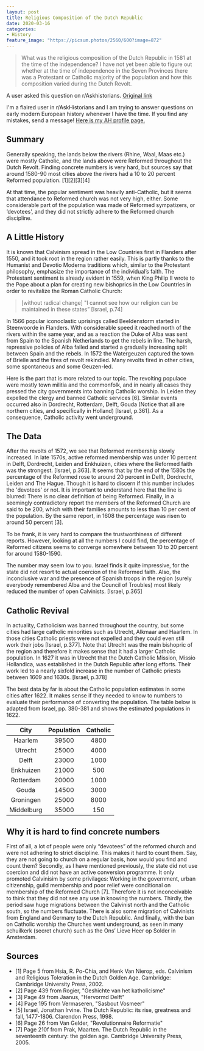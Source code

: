```yaml
---
layout: post
title: Religious Composition of the Dutch Republic
date: 2020-03-16
categories:
- History
feature_image: "https://picsum.photos/2560/600?image=872"
---
```


> What was the religious composition of the Dutch Republic in 1581 at the time of the independence? I have not yet been able to figure out whether at the time of independence in the Seven Provinces there was a Protestant or Catholic majority of the population and how this composition varied during the Dutch Revolt.

A user asked this question on r/Askhistorians. [Original link](https://www.reddit.com/r/AskHistorians/comments/6aq6j4/what_was_the_religious_composition_of_the_dutch/dovz6fg/)

I'm a flaired user in r/AskHistorians and I am trying to answer questions on early modern European history whenever I have the time. If you find any mistakes, send a message! [Here is my AH profile page.](https://www.reddit.com/r/AskHistorians/wiki/profiles/ekinda)

## Summary

Generally speaking, the lands below the rivers (Rhine, Waal, Maas etc.) were mostly Catholic, and the lands above were Reformed throughout the Dutch Revolt. Finding concrete numbers is very hard, but sources say that around 1580-90 most cities above the rivers had a 10 to 20 percent Reformed population. [1][2][3][4]

At that time, the popular sentiment was heavily anti-Catholic, but it seems that attendance to Reformed church was not very high, either. Some considerable part of the population was made of Reformed sympatizers, or ‘devotees’, and they did not strictly adhere to the Reformed church discipline.

## A Little History

It is known that Calvinism spread in the Low Countries first in Flanders after 1550, and it took root in the region rather easily. This is partly thanks to the Humanist and Devotio Moderna traditions which, similar to the Protestant philosophy, emphasize the importance of the individual’s faith. The Protestant sentiment is already evident in 1559, when King Philip II wrote to the Pope about a plan for creating new bishoprics in the Low Countries in order to revitalize the Roman Catholic Church:

> [without radical change] "I cannot see how our religion can be maintained in these states” [Israel, p.74]

In 1566 popular iconoclastic uprisings called Beeldenstorm started in Steenvoorde in Flanders. With considerable speed it reached north of the rivers within the same year, and as a reaction the Duke of Alba was sent from Spain to the Spanish Netherlands to get the rebels in line. The harsh, repressive policies of Alba failed and started a gradually increasing split between Spain and the rebels. In 1572 the Watergeuzen captured the town of Brielle and the fires of revolt rekindled. Many revolts fired in other cities, some spontaneous and some Geuzen-led.

Here is the part that is more related to our topic. The revolting populace were mostly town militia and the commonfolk, and in nearly all cases they pressed the city governments into banning Catholic worship. In Leiden they expelled the clergy and banned Catholic services [6]. Similar events occurred also in Dordrecht, Rotterdam, Delft, Gouda (Notice that all are northern cities, and specifically in Holland) [Israel, p.361]. As a consequence, Catholic activity went underground.

## The Data

After the revolts of 1572, we see that Reformed membership slowly increased. In late 1570s, active reformed membership was under 10 percent in Delft, Dordrecht, Leiden and Enkhuizen, cities where the Reformed faith was the strongest. [Israel, p.363]. It seems that by the end of the 1580s the percentage of the Reformed rose to around 20 percent in Delft, Dordrecht, Leiden and The Hague. Though it is hard to discern if this number includes the 'devotees' or not. It is important to understand here that the line is blurred: There is no clear definition of being Reformed. Finally, in a seemingly contradictory report the members of the Reformed Church are said to be 200, which with their families amounts to less than 10 per cent of the population. By the same report, in 1608 the percentage was risen to around 50 percent [3].

To be frank, it is very hard to compare the trustworthiness of different reports. However, looking at all the numbers I could find, the percentage of Reformed citizens seems to converge somewhere between 10 to 20 percent for around 1580-1590.

The number may seem low to you. Israel finds it quite impressive, for the state did not resort to actual coercion of the Reformed faith. Also, the inconclusive war and the presence of Spanish troops in the region (surely everybody remembered Alba and the Council of Troubles) most likely reduced the number of open Calvinists. [Israel, p.365]

## Catholic Revival

In actuality, Catholicism was banned throughout the country, but some cities had large catholic minorities such as Utrecht, Alkmaar and Haarlem. In those cities Catholic priests were not expelled and they could even still work their jobs [Israel, p.377]. Note that Utrecht was the main bishopric of the region and therefore it makes sense that it had a larger Catholic population. In 1627 it was in Utrecht that the Dutch Catholic Mission, Missio Hollandica, was established in the Dutch Republic after long efforts. Their work led to a nearly sixfold increase in the number of Catholic priests between 1609 and 1630s. [Israel, p.378]

The best data by far is about the Catholic population estimates in some cities after 1622. It makes sense if they needed to know to numbers to evaluate their performance of converting the population. The table below is adapted from Israel, pp. 380-381 and shows the estimated populations in 1622.

| City       |	Population |	Catholic |
|  :----: |  :----: |  :----: |
| Haarlem    |	39500      | 4800      |
| Utrecht    |	25000      | 4000      |
| Delft      |	23000      | 1000      |
| Enkhuizen  |	21000	     | 500       |
| Rotterdam  |	20000	     | 1000      |
| Gouda      |	14500      | 3000      |
| Groningen  |	25000      | 8000      |
| Middelburg |	35000      | 150       |

## Why it is hard to find concrete numbers

First of all, a lot of people were only “devotees” of the reformed church and were not adhering to strict discipline. This makes it hard to count them. Say, they are not going to church on a regular basis, how would you find and count them? Secondly, as I have mentioned previously, the state did not use coercion and did not have an active conversion programme. It only promoted Calvinisim by some privilages: Working in the government, urban citizenship, guild membership and poor relief were conditional on membership of the Reformed Church [7]. Therefore it is not inconceivable to think that they did not see any use in knowing the numbers. Thirdly, the period saw huge migrations between the Calvinist north and the Catholic south, so the numbers fluctuate. There is also some migration of Calvinists from England and Germany to the Dutch Republic. And finally, with the ban on Catholic worship the Churches went underground, as seen in many schuilkerk (secret church) such as the Ons’ Lieve Heer op Solder in Amsterdam.

## Sources

- [1] Page 5 from Hsia, R. Po-Chia, and Henk Van Nierop, eds. Calvinism and Religious Toleration in the Dutch Golden Age. Cambridge: Cambridge University Press, 2002.
- [2] Page 439 from Rogier, "Geshichte van het katholicisme"
- [3] Page 49 from Jaanus, "Hervormd Delft"
- [4] Page 195 from Vermaseren, "Sasbout Vosmeer"
- [5] Israel, Jonathan Irvine. The Dutch Republic: its rise, greatness and fall, 1477-1806. Clarendon Press, 1998.
- [6] Page 26 from Van Gelder, "Revolutionnaire Reformatie"
- [7] Page 210f from Prak, Maarten. The Dutch Republic in the seventeenth century: the golden age. Cambridge University Press, 2005.
